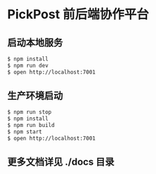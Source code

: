 # PickPost 前后端协作平台

## 启动本地服务

```bash
$ npm install
$ npm run dev
$ open http://localhost:7001

```
## 生产环境启动
```bash
$ npm run stop
$ npm install
$ npm run build
$ npm start
$ open http://localhost:7001
```

## 更多文档详见 ./docs 目录